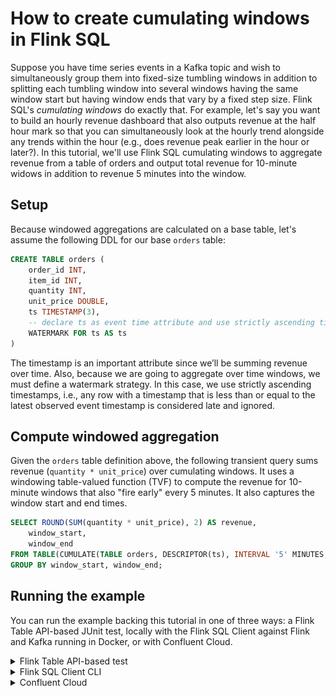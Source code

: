 # How to create cumulating windows in Flink SQL

Suppose you have time series events in a Kafka topic and wish to simultaneously group them into fixed-size tumbling 
windows in addition to splitting each tumbling window into several windows having the same window start but having 
window ends that vary by a fixed step size. Flink SQL's _cumulating windows_ do exactly that. For example, let's say you
want to build an hourly revenue dashboard that also outputs revenue at the half hour mark so that you can simultaneously
look at the hourly trend alongside any trends within the hour (e.g., does revenue peak earlier in the hour or later?).
In this tutorial, we'll use Flink SQL cumulating windows to aggregate revenue from a table of orders and output total 
revenue for 10-minute widows in addition to revenue 5 minutes into the window.

## Setup

Because windowed aggregations are calculated on a base table, let's assume the following DDL for our base `orders` table:

```sql
CREATE TABLE orders (
    order_id INT,
    item_id INT,
    quantity INT,
    unit_price DOUBLE,
    ts TIMESTAMP(3),
    -- declare ts as event time attribute and use strictly ascending timestamp watermark strategy
    WATERMARK FOR ts AS ts
)
```

The timestamp is an important attribute since we’ll be summing revenue over time. Also, because we are going to 
aggregate over time windows, we must define a watermark strategy. In this case, we use strictly ascending timestamps, 
i.e., any row with a timestamp that is less than or equal to the latest observed event timestamp is considered late and 
ignored.

## Compute windowed aggregation

Given the `orders` table definition above, the following transient query sums revenue (`quantity * unit_price`) over
cumulating windows. It uses a windowing table-valued function (TVF) to compute the revenue for 10-minute windows that 
also "fire early" every 5 minutes. It also captures the window start and end times.

```sql
SELECT ROUND(SUM(quantity * unit_price), 2) AS revenue,
    window_start,
    window_end
FROM TABLE(CUMULATE(TABLE orders, DESCRIPTOR(ts), INTERVAL '5' MINUTES, INTERVAL '10' MINUTES))
GROUP BY window_start, window_end;
```

## Running the example

You can run the example backing this tutorial in one of three ways: a Flink Table API-based JUnit test, locally with the Flink SQL Client 
against Flink and Kafka running in Docker, or with Confluent Cloud.

<details>
  <summary>Flink Table API-based test</summary>

  #### Prerequisites

  * Java 17, e.g., follow the OpenJDK installation instructions [here](https://openjdk.org/install/) if you don't have Java. 
  * Docker running via [Docker Desktop](https://docs.docker.com/desktop/) or [Docker Engine](https://docs.docker.com/engine/install/)

  #### Run the test

Run the following command to execute [FlinkSqlCumulatingWindowTest#testCumulatingWindows](src/test/java/io/confluent/developer/FlinkSqlCumulatingWindowTest.java):

  ```plaintext
  ./gradlew clean :cunulating-windows:flinksql:test
  ```

  The test starts Kafka and Schema Registry with [Testcontainers](https://testcontainers.com/), runs the Flink SQL commands
  above against a local Flink `StreamExecutionEnvironment`, and ensures that cumulating window query results are what we expect.
</details>

<details>
  <summary>Flink SQL Client CLI</summary>

  #### Prerequisites

  * Docker running via [Docker Desktop](https://docs.docker.com/desktop/) or [Docker Engine](https://docs.docker.com/engine/install/)
  * [Docker Compose](https://docs.docker.com/compose/install/). Ensure that the command `docker compose version` succeeds.

  #### Run the commands

  First, start Flink and Kafka:

  ```shell
  docker compose -f ./docker/docker-compose-flinksql.yml up -d
  ```

  Next, open the Flink SQL Client CLI:

  ```shell
  docker exec -it flink-sql-client sql-client.sh
  ```

  Finally, run following SQL statements to create the `orders` table backed by Kafka running in Docker, populate it with
  test data, and run the cumulating windows query.

  ```sql
  CREATE TABLE orders (
      order_id INT,
      item_id INT,
      quantity INT,
      unit_price DOUBLE,
      ts TIMESTAMP(3),
      -- declare ts as event time attribute and use strictly ascending timestamp watermark strategy
      WATERMARK FOR ts AS ts
  ) WITH (
      'connector' = 'kafka',
      'topic' = 'orders',
      'properties.bootstrap.servers' = 'broker:9092',
      'scan.startup.mode' = 'earliest-offset',
      'key.format' = 'raw',
      'key.fields' = 'order_id',
      'value.format' = 'avro-confluent',
      'value.avro-confluent.url' = 'http://schema-registry:8081',
      'value.fields-include' = 'ALL'
  );

  ```

  ```sql
  INSERT INTO orders VALUES
      (0, 100, 2, 6.98, TO_TIMESTAMP('2023-01-15 02:02:30')),
      (1, 102, 2, 9.99, TO_TIMESTAMP('2023-01-15 02:08:00')),
      (2, 102, 1, 9.99, TO_TIMESTAMP('2023-01-15 02:19:30')),
      (3, 203, 1, 8.10, TO_TIMESTAMP('2023-01-15 02:22:30')),
      (4, 192, 3, 6.19, TO_TIMESTAMP('2023-01-15 02:23:20')),
      (5, 100, 3, 6.98, TO_TIMESTAMP('2023-01-15 02:25:30')),
      (6, 100, 2, 6.98, TO_TIMESTAMP('2023-01-15 02:25:49')),
      (7, 632, 4, 8.00, TO_TIMESTAMP('2023-01-15 02:34:30'));
  ```

  ```sql
  SELECT ROUND(SUM(quantity * unit_price), 2) AS revenue,
      window_start,
      window_end
  FROM TABLE(CUMULATE(TABLE orders, DESCRIPTOR(ts), INTERVAL '5' MINUTES, INTERVAL '10' MINUTES))
  GROUP BY window_start, window_end;
  ```

  The query output should look like this:

  ```plaintext
                        revenue            window_start              window_end
                          13.96 2023-01-15 02:00:00.000 2023-01-15 02:05:00.000
                          33.94 2023-01-15 02:00:00.000 2023-01-15 02:10:00.000
                           9.99 2023-01-15 02:10:00.000 2023-01-15 02:20:00.000
                          26.67 2023-01-15 02:20:00.000 2023-01-15 02:25:00.000
                          61.57 2023-01-15 02:20:00.000 2023-01-15 02:30:00.000
  ```

  When you are finished, clean up the containers used for this tutorial by running:

  ```shell
  docker compose -f ./docker/docker-compose-flinksql.yml down
  ```

</details>

<details>
  <summary>Confluent Cloud</summary>

  #### Prerequisites

  * A [Confluent Cloud](https://confluent.cloud/signup) account
  * A Flink compute pool created in Confluent Cloud. Follow [this](https://docs.confluent.io/cloud/current/flink/get-started/quick-start-cloud-console.html) quick start to create one.

  #### Run the commands

  In the Confluent Cloud Console, navigate to your environment and then click the `Open SQL Workspace` button for the compute
  pool that you have created.

  Select the default catalog (Confluent Cloud environment) and database (Kafka cluster) to use with the dropdowns at the top right.

  Finally, run following SQL statements to create the `orders` table, populate it with test data, and run the cumulating windows query.

  ```sql
  CREATE TABLE orders (
      order_id INT,
      item_id INT,
      quantity INT,
      unit_price DOUBLE,
      ts TIMESTAMP(3),
      -- declare ts as event time attribute and use strictly ascending timestamp watermark strategy
      WATERMARK FOR ts AS ts
  );
  ```

  ```sql
  INSERT INTO orders VALUES
      (0, 100, 2, 6.98, TO_TIMESTAMP('2023-01-15 02:02:30')),
      (1, 102, 2, 9.99, TO_TIMESTAMP('2023-01-15 02:08:00')),
      (2, 102, 1, 9.99, TO_TIMESTAMP('2023-01-15 02:19:30')),
      (3, 203, 1, 8.10, TO_TIMESTAMP('2023-01-15 02:22:30')),
      (4, 192, 3, 6.19, TO_TIMESTAMP('2023-01-15 02:23:20')),
      (5, 100, 3, 6.98, TO_TIMESTAMP('2023-01-15 02:25:30')),
      (6, 100, 2, 6.98, TO_TIMESTAMP('2023-01-15 02:25:49')),
      (7, 632, 4, 8.00, TO_TIMESTAMP('2023-01-15 02:34:30'));
  ```

  ```sql
  SELECT ROUND(SUM(quantity * unit_price), 2) AS revenue,
         window_end
  FROM TABLE(CUMULATE(TABLE orders, DESCRIPTOR(ts), INTERVAL '5' MINUTES, INTERVAL '10' MINUTES))
  GROUP BY window_end;
  ```

  The query output should look like this:

  ![](img/query-output.png)

